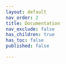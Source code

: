 ```yaml
---
layout: default
nav_order: 2
title: Documentation
nav_exclude: false
has_children: true
has_toc: false
published: false

---
```

